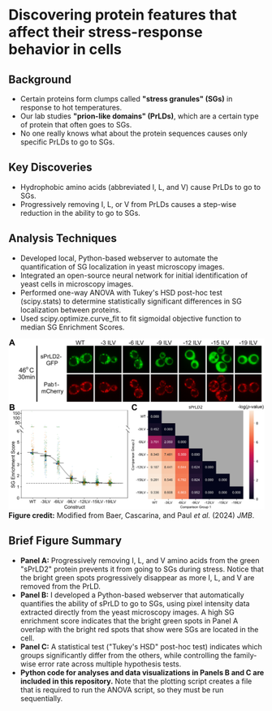 # Discovering protein features that affect their stress-response behavior in cells
## Background
- Certain proteins form clumps called **"stress granules" (SGs)** in response to hot temperatures.
- Our lab studies **"prion-like domains" (PrLDs)**, which are a certain type of protein that often goes to SGs.
- No one really knows what about the protein sequences causes only specific PrLDs to go to SGs.

## Key Discoveries
- Hydrophobic amino acids (abbreviated I, L, and V) cause PrLDs to go to SGs.
- Progressively removing I, L, or V from PrLDs causes a step-wise reduction in the ability to go to SGs.

## Analysis Techniques
- Developed local, Python-based webserver to automate the quantification of SG localization in yeast microscopy images.
- Integrated an open-source neural network for initial identification of yeast cells in microscopy images.
- Performed one-way ANOVA with Tukey's HSD post-hoc test (scipy.stats) to determine statistically significant differences in SG localization between proteins.
- Used scipy.optimize.curve_fit to fit sigmoidal objective function to median SG Enrichment Scores.

![SG figure](https://github.com/seancascarina/One_Figure_Summaries/blob/main/2024_JMB/SG_figure.png)
**Figure credit:** Modified from Baer, Cascarina, and Paul *et al.* (2024) *JMB*.

## Brief Figure Summary
- **Panel A:** Progressively removing I, L, and V amino acids from the green "sPrLD2" protein prevents it from going to SGs during stress. Notice that the bright green spots progressively disappear as more I, L, and V are removed from the PrLD.
- **Panel B:** I developed a Python-based webserver that automatically quantifies the ability of sPrLD to go to SGs, using pixel intensity data extracted directly from the yeast microscopy images. A high SG enrichment score indicates that the bright green spots in Panel A overlap with the bright red spots that show were SGs are located in the cell.
- **Panel C:** A statistical test ("Tukey's HSD" post-hoc test) indicates which groups significantly differ from the others, while controlling the family-wise error rate across multiple hypothesis tests.
- **Python code for analyses and data visualizations in Panels B and C are included in this repository.** Note that the plotting script creates a file that is required to run the ANOVA script, so they must be run sequentially.
